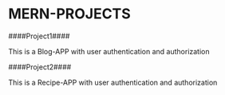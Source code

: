 # MERN-PROJECTS


####Project1####

This is a Blog-APP with user authentication and authorization



####Project2####

This is a Recipe-APP with user authentication and authorization
